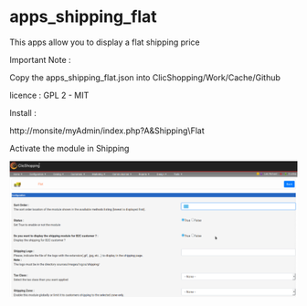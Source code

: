 # apps_shipping_flat

This apps allow you to display a flat shipping price


Important Note :

Copy the apps_shipping_flat.json into ClicShopping/Work/Cache/Github

licence  : GPL 2 - MIT

Install :

http://monsite/myAdmin/index.php?A&Shipping\Flat

Activate the module in Shipping


![image](https://github.com/ClicShoppingOfficialModulesV3/apps_shipping_flat/blob/master/ModuleInfosJson/flat.png)


